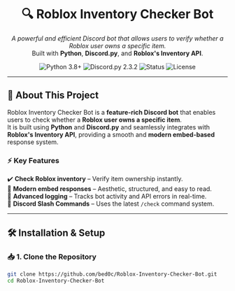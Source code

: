 <h1 align="center">🔍 Roblox Inventory Checker Bot</h1>

<p align="center">
    <i>A powerful and efficient Discord bot that allows users to verify whether a Roblox user owns a specific item.</i>  
    <br>Built with <b>Python</b>, <b>Discord.py</b>, and <b>Roblox's Inventory API</b>.
</p>

<p align="center">
    <img src="https://img.shields.io/badge/Python-3.8+-blue.svg" alt="Python 3.8+">
    <img src="https://img.shields.io/badge/Discord.py-2.3.2-blue.svg" alt="Discord.py 2.3.2">
    <img src="https://img.shields.io/badge/Status-Online-brightgreen.svg" alt="Status">
    <img src="https://img.shields.io/github/license/bed0c/Roblox-Inventory-Checker-Bot.svg" alt="License">
</p>

---

## 📌 About This Project
Roblox Inventory Checker Bot is a **feature-rich Discord bot** that enables users to check whether a **Roblox user owns a specific item**.  
It is built using **Python** and **Discord.py** and seamlessly integrates with **Roblox's Inventory API**, providing a smooth and **modern embed-based** response system.

### ⚡ Key Features
✔️ **Check Roblox inventory** – Verify item ownership instantly.  
🎨 **Modern embed responses** – Aesthetic, structured, and easy to read.  
📡 **Advanced logging** – Tracks bot activity and API errors in real-time.  
🚀 **Discord Slash Commands** – Uses the latest `/check` command system.  

---

## 🛠️ Installation & Setup

### 📥 1. Clone the Repository
```sh
git clone https://github.com/bed0c/Roblox-Inventory-Checker-Bot.git
cd Roblox-Inventory-Checker-Bot
